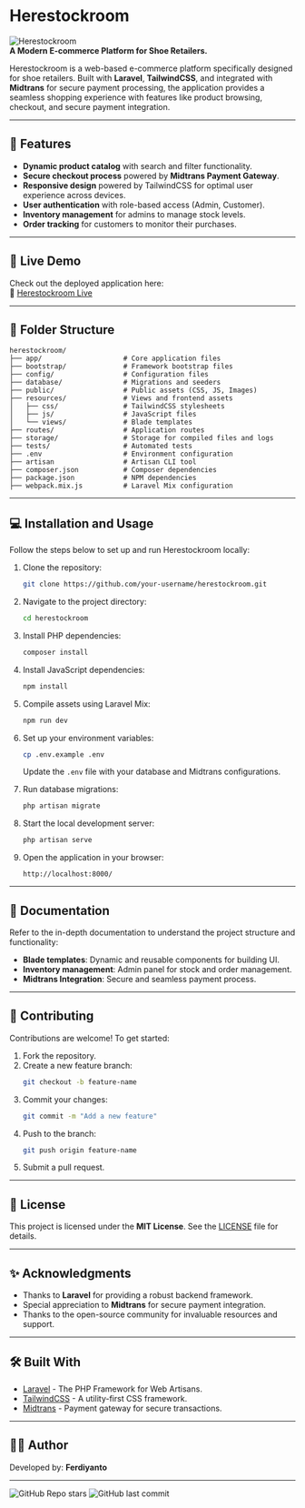 # Herestockroom

![Herestockroom](https://via.placeholder.com/1000x300.png?text=Herestockroom)  
**A Modern E-commerce Platform for Shoe Retailers.**

Herestockroom is a web-based e-commerce platform specifically designed for shoe retailers. Built with **Laravel**, **TailwindCSS**, and integrated with **Midtrans** for secure payment processing, the application provides a seamless shopping experience with features like product browsing, checkout, and secure payment integration.

---

## 🌟 Features

- **Dynamic product catalog** with search and filter functionality.
- **Secure checkout process** powered by **Midtrans Payment Gateway**.
- **Responsive design** powered by TailwindCSS for optimal user experience across devices.
- **User authentication** with role-based access (Admin, Customer).
- **Inventory management** for admins to manage stock levels.
- **Order tracking** for customers to monitor their purchases.

---

## 🚀 Live Demo

Check out the deployed application here:  
🔗 [Herestockroom Live](https://your-deployment-link.com/)

---

## 📂 Folder Structure

```plaintext
herestockroom/
├── app/                    # Core application files
├── bootstrap/              # Framework bootstrap files
├── config/                 # Configuration files
├── database/               # Migrations and seeders
├── public/                 # Public assets (CSS, JS, Images)
├── resources/              # Views and frontend assets
│   ├── css/                # TailwindCSS stylesheets
│   ├── js/                 # JavaScript files
│   └── views/              # Blade templates
├── routes/                 # Application routes
├── storage/                # Storage for compiled files and logs
├── tests/                  # Automated tests
├── .env                    # Environment configuration
├── artisan                 # Artisan CLI tool
├── composer.json           # Composer dependencies
├── package.json            # NPM dependencies
├── webpack.mix.js          # Laravel Mix configuration
```

---

## 💻 Installation and Usage

Follow the steps below to set up and run Herestockroom locally:

1. Clone the repository:
   ```bash
   git clone https://github.com/your-username/herestockroom.git
   ```

2. Navigate to the project directory:
   ```bash
   cd herestockroom
   ```

3. Install PHP dependencies:
   ```bash
   composer install
   ```

4. Install JavaScript dependencies:
   ```bash
   npm install
   ```

5. Compile assets using Laravel Mix:
   ```bash
   npm run dev
   ```

6. Set up your environment variables:
   ```bash
   cp .env.example .env
   ```
   Update the `.env` file with your database and Midtrans configurations.

7. Run database migrations:
   ```bash
   php artisan migrate
   ```

8. Start the local development server:
   ```bash
   php artisan serve
   ```

9. Open the application in your browser:
   ```
   http://localhost:8000/
   ```

---

## 📜 Documentation

Refer to the in-depth documentation to understand the project structure and functionality:
- **Blade templates**: Dynamic and reusable components for building UI.
- **Inventory management**: Admin panel for stock and order management.
- **Midtrans Integration**: Secure and seamless payment process.

---

## 🤝 Contributing

Contributions are welcome! To get started:

1. Fork the repository.
2. Create a new feature branch:
   ```bash
   git checkout -b feature-name
   ```
3. Commit your changes:
   ```bash
   git commit -m "Add a new feature"
   ```
4. Push to the branch:
   ```bash
   git push origin feature-name
   ```
5. Submit a pull request.

---

## 📃 License

This project is licensed under the **MIT License**. See the [LICENSE](LICENSE) file for details.

---

## ✨ Acknowledgments

- Thanks to **Laravel** for providing a robust backend framework.
- Special appreciation to **Midtrans** for secure payment integration.
- Thanks to the open-source community for invaluable resources and support.

---

## 🛠️ Built With

- [Laravel](https://laravel.com/) - The PHP Framework for Web Artisans.
- [TailwindCSS](https://tailwindcss.com/) - A utility-first CSS framework.
- [Midtrans](https://midtrans.com/) - Payment gateway for secure transactions.

---

## 👨‍💻 Author

Developed by: **Ferdiyanto**  

---

![GitHub Repo stars](https://img.shields.io/github/stars/your-username/herestockroom?style=social) ![GitHub last commit](https://img.shields.io/github/last-commit/your-username/herestockroom?style=flat-square)
